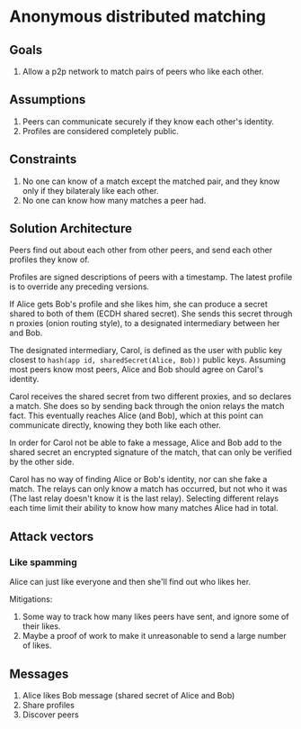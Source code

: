 # Anonymous distributed matching

## Goals

1. Allow a p2p network to match pairs of peers who like each other.

## Assumptions

1. Peers can communicate securely if they know each other's identity.
1. Profiles are considered completely public.

## Constraints

1. No one can know of a match except the matched pair, and they know only if
   they bilateraly like each other.
1. No one can know how many matches a peer had.

## Solution Architecture

Peers find out about each other from other peers, and send each other profiles
they know of.

Profiles are signed descriptions of peers with a timestamp. The latest profile
is to override any preceding versions.

If Alice gets Bob's profile and she likes him, she can produce a secret shared
to both of them (ECDH shared secret). She sends this secret through n proxies
(onion routing style), to a designated intermediary between her and Bob.

The designated intermediary, Carol, is defined as the user with public key
closest to `hash(app id, sharedSecret(Alice, Bob))` public keys. Assuming most
peers know most peers, Alice and Bob should agree on Carol's identity.

Carol receives the shared secret from two different proxies, and so declares a
match. She does so by sending back through the onion relays the match fact. This
eventually reaches Alice (and Bob), which at this point can communicate
directly, knowing they both like each other.

In order for Carol not be able to fake a message, Alice and Bob add to the
shared secret an encrypted signature of the match, that can only be verified by
the other side.

Carol has no way of finding Alice or Bob's identity, nor can she fake a match.
The relays can only know a match has occurred, but not who it was (The last
relay doesn't know it is the last relay). Selecting different relays each time
limit their ability to know how many matches Alice had in total.

## Attack vectors

### Like spamming

Alice can just like everyone and then she'll find out who likes her.

Mitigations:

1. Some way to track how many likes peers have sent, and ignore some of their
   likes.
1. Maybe a proof of work to make it unreasonable to send a large number of
   likes.

## Messages

1. Alice likes Bob message (shared secret of Alice and Bob)
1. Share profiles
1. Discover peers
